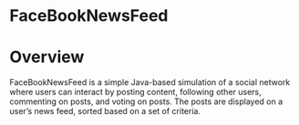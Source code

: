 # FaceBookNewsFeed
# Overview
FaceBookNewsFeed is a simple Java-based simulation of a social network where users can interact by posting content, following other users, commenting on posts, and voting on posts. The posts are displayed on a user’s news feed, sorted based on a set of criteria.
